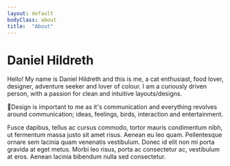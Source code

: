 ```yaml
---
layout: default
bodyClass: about
title:  "About"
---
```

# Daniel Hildreth #

Hello! My name is Daniel Hildreth and this is me, a cat enthusiast, food lover,
designer, adventure seeker and lover of colour. I am a curiously driven person,
with a passion for clean and intuitive layouts/designs.

Design is important to me as it's communication and everything revolves around
communication; ideas, feelings, birds, interaction and entertainment.

Fusce dapibus, tellus ac cursus commodo, tortor mauris condimentum nibh, ut
fermentum massa justo sit amet risus. Aenean eu leo quam. Pellentesque ornare
sem lacinia quam venenatis vestibulum. Donec id elit non mi porta gravida at
eget metus. Morbi leo risus, porta ac consectetur ac, vestibulum at eros.
Aenean lacinia bibendum nulla sed consectetur.
